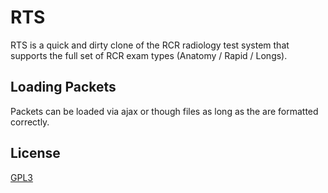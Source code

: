 # RTS

RTS is a quick and dirty clone of the RCR radiology test system that supports the full set of RCR exam types (Anatomy / Rapid / Longs).

## Loading Packets

Packets can be loaded via ajax or though files as long as the are formatted correctly.




## License
[GPL3](https://choosealicense.com/licenses/gpl-3.0/)
